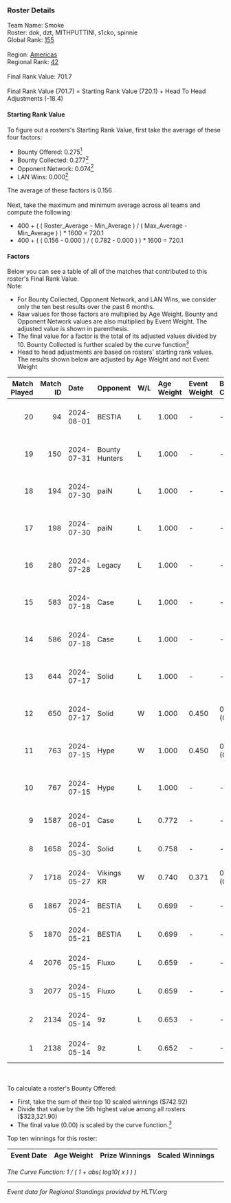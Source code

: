 ### Roster Details<br />
Team Name: Smoke<br />
Roster: dok, dzt, MITHPUTTINI, s1cko, spinnie<br />
Global Rank: [155](../standings_global.md)<br />
<br />
Region: [Americas]( ../standings_americas.md)<br />
Regional Rank: [42]( ../standings_americas.md)<br />
<br />
Final Rank Value:  701.7<br />
<br />
Final Rank Value (701.7) = Starting Rank Value (720.1) + Head To Head Adjustments (-18.4)<br />

#### Starting Rank Value<br />
To figure out a rosters's Starting Rank Value, first take the average of these four factors:<br />
- Bounty Offered: 0.275[<sup>1</sup>](#table2)
- Bounty Collected: 0.277[<sup>2</sup>](#table1)
- Opponent Network: 0.074[<sup>2</sup>](#table1)
- LAN Wins: 0.000[<sup>2</sup>](#table1)

The average of these factors is 0.156<br />
<br />
Next, take the maximum and minimum average across all teams and compute the following:<br />
- 400 + ( ( Roster_Average - Min_Average ) / ( Max_Average - Min_Average ) ) * 1600 = 720.1
- 400 + ( ( 0.156 - 0.000 ) / ( 0.782 - 0.000 ) ) * 1600 = 720.1


#### Factors<br />
Below you can see a table of all of the matches that contributed to this roster's Final Rank Value.<br />
Note:<br />

- For Bounty Collected, Opponent Network, and LAN Wins, we consider only the ten best results over the past 6 months.
- Raw values for those factors are multiplied by Age Weight. Bounty and Opponent Network values are also multiplied by Event Weight. The adjusted value is shown in parenthesis.
- The final value for a factor is the total of its adjusted values divided by 10. Bounty Collected is further scaled by the curve function[<sup>3</sup>](#curveFunction)
- Head to head adjustments are based on rosters' starting rank values. The results shown below are adjusted by Age Weight and not Event Weight
<span id="table1"></span><br />


| Match Played | Match ID | Date       | Opponent       | W/L | Age Weight | Event Weight | Bounty Collected | Opponent Network | LAN Wins  | H2H Adj. | Roster                                |
| -: | -: | :- | :- | :- | :- | :- | :- | :- | :- | -: | :- |
|           20 |       94 | 2024-08-01 | BESTIA         | L   | 1.000      | -            | -                | -                | -         |    -4.90 | dok, dzt, MITHPUTTINI, s1cko, spinnie |
|           19 |      150 | 2024-07-31 | Bounty Hunters | L   | 1.000      | -            | -                | -                | -         |    -6.55 | dok, dzt, MITHPUTTINI, s1cko, spinnie |
|           18 |      194 | 2024-07-30 | paiN           | L   | 1.000      | -            | -                | -                | -         |    -0.71 | dok, dzt, MITHPUTTINI, s1cko, spinnie |
|           17 |      198 | 2024-07-30 | paiN           | L   | 1.000      | -            | -                | -                | -         |    -0.71 | dok, dzt, MITHPUTTINI, s1cko, spinnie |
|           16 |      280 | 2024-07-28 | Legacy         | L   | 1.000      | -            | -                | -                | -         |    -3.78 | dok, dzt, MITHPUTTINI, s1cko, spinnie |
|           15 |      583 | 2024-07-18 | Case           | L   | 1.000      | -            | -                | -                | -         |    -8.09 | dok, dzt, MITHPUTTINI, s1cko, spinnie |
|           14 |      586 | 2024-07-18 | Case           | L   | 1.000      | -            | -                | -                | -         |    -8.66 | dok, dzt, MITHPUTTINI, s1cko, spinnie |
|           13 |      644 | 2024-07-17 | Solid          | L   | 1.000      | -            | -                | -                | -         |   -11.87 | dok, dzt, MITHPUTTINI, s1cko, spinnie |
|           12 |      650 | 2024-07-17 | Solid          | W   | 1.000      | 0.450        | 0.025 (0.011)    | 0.836 (0.376)    | 0 (0.000) |    19.97 | dok, dzt, MITHPUTTINI, s1cko, spinnie |
|           11 |      763 | 2024-07-15 | Hype           | W   | 1.000      | 0.450        | 0.025 (0.011)    | 0.490 (0.221)    | 0 (0.000) |    23.14 | dok, dzt, MITHPUTTINI, s1cko, spinnie |
|           10 |      767 | 2024-07-15 | Hype           | L   | 1.000      | -            | -                | -                | -         |    -7.86 | dok, dzt, MITHPUTTINI, s1cko, spinnie |
|            9 |     1587 | 2024-06-01 | Case           | L   | 0.772      | -            | -                | -                | -         |    -5.92 | dok, dzt, leleo, spinnie, vhz         |
|            8 |     1658 | 2024-05-30 | Solid          | L   | 0.758      | -            | -                | -                | -         |    -6.40 | dok, dzt, leleo, spinnie, vhz         |
|            7 |     1718 | 2024-05-27 | Vikings KR     | W   | 0.740      | 0.371        | 0.008 (0.002)    | 0.507 (0.139)    | 0 (0.000) |    14.89 | beg0d, dok, dzt, spinnie, vhz         |
|            6 |     1867 | 2024-05-21 | BESTIA         | L   | 0.699      | -            | -                | -                | -         |    -3.11 | beg0d, dok, dzt, spinnie, vhz         |
|            5 |     1870 | 2024-05-21 | BESTIA         | L   | 0.699      | -            | -                | -                | -         |    -3.20 | beg0d, dok, dzt, spinnie, vhz         |
|            4 |     2076 | 2024-05-15 | Fluxo          | L   | 0.659      | -            | -                | -                | -         |    -2.07 | beg0d, dok, dzt, spinnie, vhz         |
|            3 |     2077 | 2024-05-15 | Fluxo          | L   | 0.659      | -            | -                | -                | -         |    -2.11 | beg0d, dok, dzt, spinnie, vhz         |
|            2 |     2134 | 2024-05-14 | 9z             | L   | 0.653      | -            | -                | -                | -         |    -0.23 | beg0d, dok, dzt, spinnie, vhz         |
|            1 |     2138 | 2024-05-14 | 9z             | L   | 0.652      | -            | -                | -                | -         |    -0.23 | beg0d, dok, dzt, spinnie, vhz         |

<br />
<span id="table2"></span><br />
To calculate a roster's Bounty Offered:<br />

- First, take the sum of their top 10 scaled winnings ($742.92)
- Divide that value by the 5th highest value among all rosters ($323,321.90)
- The final value (0.00) is scaled by the curve function.[<sup>3</sup>](#curveFunction)

Top ten winnings for this roster:<br />

| Event Date | Age Weight | Prize Winnings | Scaled Winnings |
| :- | -: | :- | :- |


<span id="curveFunction"></span>_The Curve Function: 1 / ( 1 + abs( log10( x ) ) )_<br />

---
_Event data for Regional Standings provided by HLTV.org_<br />
